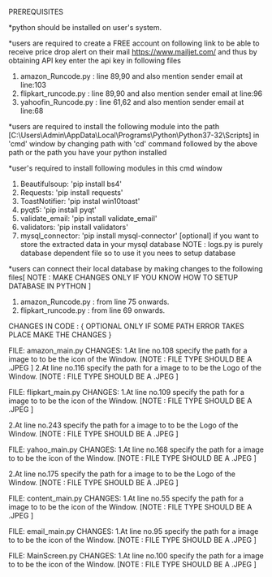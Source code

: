 PREREQUISITES

*python should be installed on user's system.

*users are required to create a  FREE account on following link to be able to receive price drop alert on their mail  https://www.mailjet.com/
and thus by  obtaining API key enter the api key in following files
1. amazon_Runcode.py : line 89,90  and also mention sender email at line:103
2. flipkart_runcode.py : line 89,90  and also mention sender email at line:96
3. yahoofin_Runcode.py : line 61,62  and also mention sender email at line:68
 

*users are required to install the following module into the path [C:\Users\Admin\AppData\Local\Programs\Python\Python37-32\Scripts] in 'cmd' window by changing path with 'cd' command followed by the above path or the path you have your python installed

*user's required to install following modules in this cmd window 
1. Beautifulsoup: 'pip install bs4'
2. Requests: 'pip install requests'
3. ToastNotifier: 'pip instal win10toast'
4. pyqt5: 'pip install pyqt'
5. validate_email: 'pip install validate_email'
6. validators: 'pip install validators'
7. mysql_connector: 'pip install mysql-connector' [optional] if you want to store the extracted data in your mysql database
NOTE : logs.py is purely database dependent file so to use it you nees to setup database

*users can connect their local database by making changes to the following files[ NOTE :  MAKE CHANGES ONLY IF YOU KNOW HOW TO SETUP DATABASE IN PYTHON ]	
1. amazon_Runcode.py :  from line 75 onwards.
2. flipkart_runcode.py :  from line 69 onwards.
	
CHANGES IN CODE : { OPTIONAL ONLY IF SOME PATH ERROR TAKES PLACE MAKE THE CHANGES }

FILE: amazon_main.py
CHANGES:
1.At line no.108 specify the path for a image to to be the icon of the Window. [NOTE : FILE TYPE SHOULD BE A .JPEG ]
2.At line no.116 specify the path for a image to to be the Logo of the Window. [NOTE : FILE TYPE SHOULD BE A .JPEG ] 

FILE: flipkart_main.py
CHANGES:
1.At line no.109 specify the path for a image to to be the icon of the Window. [NOTE : FILE TYPE SHOULD BE A .JPEG ]

2.At line no.243 specify the path for a image to to be the Logo of the Window. [NOTE : FILE TYPE SHOULD BE A .JPEG ]

FILE: yahoo_main.py
CHANGES:
1.At line no.168 specify the path for a image to to be the icon of the Window. [NOTE : FILE TYPE SHOULD BE A .JPEG ]

2.At line no.175 specify the path for a image to to be the Logo of the Window. [NOTE : FILE TYPE SHOULD BE A .JPEG ] 

FILE: content_main.py
CHANGES:
1.At line no.55 specify the path for a image to to be the icon of the Window. [NOTE : FILE TYPE SHOULD BE A .JPEG ]

FILE: email_main.py
CHANGES:
1.At line no.95 specify the path for a image to to be the icon of the Window. [NOTE : FILE TYPE SHOULD BE A .JPEG ]


FILE: MainScreen.py
CHANGES:
1.At line no.100 specify the path for a image to to be the icon of the Window. [NOTE : FILE TYPE SHOULD BE A .JPEG ]





















